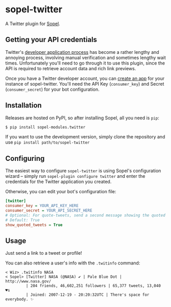 # sopel-twitter

A Twitter plugin for [Sopel](https://sopel.chat/).

## Getting your API credentials

Twitter's [developer application
process](https://developer.twitter.com/en/docs/twitter-api/getting-started/getting-access-to-the-twitter-api)
has become a rather lengthy and annoying process, involving manual verification
and sometimes lengthy wait times. Unfortunately you'll need to go through it to
use this plugin, since the API is required to retrieve account data and rich
link previews.

Once you have a Twitter developer account, you can [create an
app](https://developer.twitter.com/en/portal/apps/new) for your instance of
sopel-twitter. You'll need the API Key (`consumer_key`) and Secret
(`consumer_secret`) for your bot configuration.

## Installation

Releases are hosted on PyPI, so after installing Sopel, all you need is `pip`:

```bash
$ pip install sopel-modules.twitter
```

If you want to use the development version, simply clone the repository and use
`pip install path/to/sopel-twitter`

## Configuring

The easiest way to configure `sopel-twitter` is using Sopel's configuration
wizard – simply run `sopel-plugin configure twitter` and enter the credentials
for the Twitter application you created.

Otherwise, you can edit your bot's configuration file:

```ini
[twitter]
consumer_key = YOUR_API_KEY_HERE
consumer_secret = YOUR_API_SECRET_HERE
# Optional: For quote-tweets, send a second message showing the quoted tweet?
# Default: True
show_quoted_tweets = True
```

## Usage

Just send a link to a tweet or profile!

You can also retrieve a user's info with the `.twitinfo` command:

```irc
< Wiz> .twitinfo NASA
< Sopel> [Twitter] NASA (@NASA) ✔️ | Pale Blue Dot | http://www.nasa.gov/
         | 204 friends, 46,602,251 followers | 65,377 tweets, 13,040 ♥s
         | Joined: 2007-12-19 - 20:20:32UTC | There's space for everybody. ✨
```
